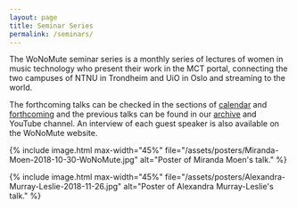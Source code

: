 ```yaml
---
layout: page
title: Seminar Series
permalink: /seminars/
---
```


The WoNoMute seminar series is a monthly series of lectures of women in music technology who present their work in the MCT portal, connecting the two campuses of NTNU in Trondheim and UiO in Oslo and streaming to the world.

The forthcoming talks can be checked in the sections of [calendar](/seminars/calendar/) and [forthcoming](/seminars/forthcoming/) and the previous talks can be found in our [archive](/seminars/past/) and YouTube channel. An interview of each guest speaker is also available on the WoNoMute website.

<div id="posters">

<!--a href="/seminars/2018-10-17-miranda-moen-seminar-talk/" style="background:solid"></a-->
{% include image.html
max-width="45%" file="/assets/posters/Miranda-Moen-2018-10-30-WoNoMute.jpg" alt="Poster of Miranda Moen's talk."
%}

<!--a href="/seminars/2018-11-11-alexandra-murray-leslie-seminar-talk/"></a-->
{% include image.html
max-width="45%" file="/assets/posters/Alexandra-Murray-Leslie-2018-11-26.jpg" alt="Poster of Alexandra Murray-Leslie's talk."
%}

</div>
